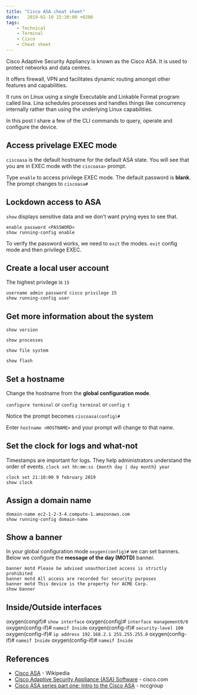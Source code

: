 ```yaml
---
title: "Cisco ASA cheat sheet"
date:   2019-02-10 15:30:00 +0200
tags:
    - Technical
    - Terminal
    - Cisco
    - Cheat sheet
---
```


Cisco Adaptive Security Appliancy is known as the Cisco ASA. It
is used to protect networks and data centres.

It offers firewall, VPN and facilitates dynamic routing amongst other
features and capabilities.

It runs on Linux using a single Executable and Linkable Format program
called lina. Lina schedules processes and handles things like concurrency
internally rather than using the underlying Linux capabilities.

In this post I share a few of the CLI commands to query, operate
and configure the device.

## Access privelage EXEC mode
`ciscoasa` is the default hostname for the default ASA state. You will
see that you are in EXEC mode with the `ciscoasa>` prompt.

Type `enable` to access privilege EXEC mode. The default password is **blank**.
The prompt changes to `ciscoasa#`

## Lockdown access to ASA
`show` displays sensitive data and we don't want prying eyes to see that.

```cisco
enable password <PASSWORD>
show running-config enable
```

To verify the password works, we need to `exit` the modes.
`exit` config mode and then privilege EXEC.

## Create a local user account

The highest privilege is `15`

```cisco
username admin password cisco privilege 15
show running-config user
```

## Get more information about the system
`show version`

`show processes`

`show file system`

`show flash`

## Set a hostname
Change the hostname from the **global configuration mode**.

`configure terminal` or `config terminal` or `config t`

Notice the prompt becomes `ciscoasa(config)#`

Enter `hostname <HOSTNAME>` and your prompt will change to that name.

## Set the clock for logs and what-not
Timestamps are important for
logs. They help administrators understand the order of events.
`clock set hh:mm:ss {month day | day month} year`

```cisco
clock set 21:10:00 9 february 2019
show clock
```

## Assign a domain name

```cisco
domain-name ec2-1-2-3-4.compute-1.amazonaws.com
show running-config domain-name
```

## Show a banner

In your global configuration mode `oxygen(config)#` we can set banners.
Below we configure the **message of the day (MOTD)** banner.

```cisco
banner motd Please be advised unauthorized access is strictly prohibited
banner motd All access are recorded for security purposes
banner motd This device is the property for ACME Corp.
show banner
```

## Inside/Outside interfaces

oxygen(congif)# `show interface`
oxygen(config)# `interface management0/0`
oxygen(config-if)# `nameif Inside`
oxygen(config-if)# `security-level 100`
oxygen(config-if)# `ip address 192.168.2.1 255.255.255.0`
oxygen(config-if)# `nameif Inside`
oxygen(config-if)# `nameif Inside`


## References
* [](https://www.cisco.com/c/en/us/td/docs/security/asa/asa72/configuration/guide/conf_gd/intparam.pdf)
[Cisco ASA](https://en.wikipedia.org/wiki/Cisco_ASA) - Wikipedia
* [Cisco Adaptive Security Appliance (ASA) Software](https://www.cisco.com/c/en/us/products/security/adaptive-security-appliance-asa-software/index.html) - cisco.com
* [Cisco ASA series part one: Intro to the Cisco ASA](https://www.nccgroup.trust/au/about-us/newsroom-and-events/blogs/2017/september/cisco-asa-series-part-one-intro-to-the-cisco-asa/) - nccgroup
